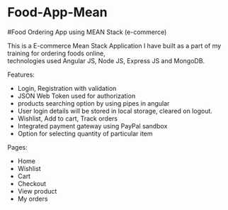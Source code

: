 # Food-App-Mean
#Food Ordering App using MEAN Stack (e-commerce)

This is a E-commerce Mean Stack Application I have built as a part of my training for ordering foods online,
<br/>
technologies used Angular JS, Node JS, Express JS and MongoDB.

Features:
- Login, Registration with validation
- JSON Web Token used for authorization
- products searching option by using pipes in angular
- User login details will be stored in local storage, cleared on logout.
- Wishlist, Add to cart, Track orders
- Integrated payment gateway using PayPal sandbox
- Option for selecting quantity of particular item

Pages:
- Home
- Wishlist
- Cart
- Checkout
- View product
- My orders
